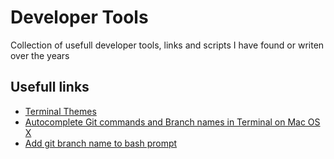 # Developer Tools
Collection of usefull developer tools, links and scripts I have found or writen over the years

## Usefull links
- [Terminal Themes](https://awesomeopensource.com/project/lysyi3m/macos-terminal-themes)
- [Autocomplete Git commands and Branch names in Terminal on Mac OS X](https://medium.com/fusionqa/autocomplete-git-commands-and-branch-names-in-terminal-on-mac-os-x-4e0beac0388a#bba2)
- [Add git branch name to bash prompt](https://coderwall.com/p/fasnya/add-git-branch-name-to-bash-prompt)